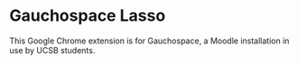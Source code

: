 # Gauchospace Lasso

This Google Chrome extension is for Gauchospace, a Moodle installation in use
by UCSB students.
